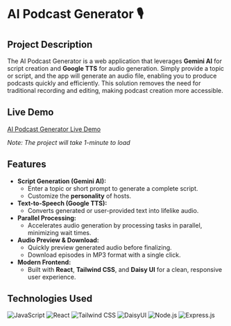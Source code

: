 # AI Podcast Generator 🎙️

## Project Description
The AI Podcast Generator is a web application that leverages **Gemini AI** for script creation and **Google TTS** for audio generation. Simply provide a topic or script, and the app will generate an audio file, enabling you to produce podcasts quickly and efficiently. This solution removes the need for traditional recording and editing, making podcast creation more accessible.

## Live Demo
[AI Podcast Generator Live Demo](https://ai-podcast-generator-9ai4.onrender.com)

*Note: The project will take 1-minute to load*


## Features
- **Script Generation (Gemini AI):**
  - Enter a topic or short prompt to generate a complete script.
  - Customize the **personality** of hosts.
- **Text-to-Speech (Google TTS):**
  - Converts generated or user-provided text into lifelike audio.
- **Parallel Processing:**
  - Accelerates audio generation by processing tasks in parallel, minimizing wait times.
- **Audio Preview & Download:**
  - Quickly preview generated audio before finalizing.
  - Download episodes in MP3 format with a single click.
- **Modern Frontend:**
  - Built with **React**, **Tailwind CSS**, and **Daisy UI** for a clean, responsive user experience.

## Technologies Used
![JavaScript](https://img.shields.io/badge/JavaScript-F7DF1E?style=for-the-badge&logo=javascript&logoColor=black)
![React](https://img.shields.io/badge/React-61DAFB?style=for-the-badge&logo=react&logoColor=black)
![Tailwind CSS](https://img.shields.io/badge/Tailwind_CSS-38B2AC?style=for-the-badge&logo=tailwind-css&logoColor=white)
![DaisyUI](https://img.shields.io/badge/DaisyUI-5A0EF8?style=for-the-badge&logo=daisyui&logoColor=white)
![Node.js](https://img.shields.io/badge/Node.js-339933?style=for-the-badge&logo=node.js&logoColor=white)
![Express.js](https://img.shields.io/badge/Express.js-000000?style=for-the-badge&logo=express&logoColor=white)
